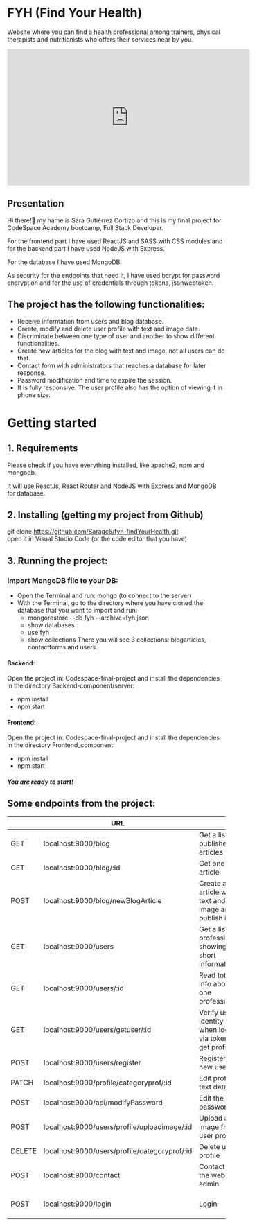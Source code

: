 # FYH (Find Your Health)
Website where you can find a health professional among trainers, physical therapists and nutritionists who offers their services near by you.

<iframe width="560" height="315" src="https://www.youtube.com/embed/AWpcP-D5vDY" title="YouTube video player" frameborder="0" allow="accelerometer; autoplay; clipboard-write; encrypted-media; gyroscope; picture-in-picture; web-share" allowfullscreen></iframe>


## Presentation
Hi there!👋 my name is Sara Gutiérrez Cortizo and this is my final project for CodeSpace Academy bootcamp, Full Stack Developer.

For the frontend part I have used ReactJS and SASS with CSS modules and for the backend part I have used NodeJS with Express.

For the database I have used MongoDB.

As security for the endpoints that need it, I have used bcrypt for password encryption and for the use of credentials through tokens, jsonwebtoken.


## The project has the following functionalities:
* Receive information from  users and blog database. 
* Create, modify and delete user profile with text and image data.
* Discriminate between one type of user and another to show different functionalities.
* Create new articles for the blog with text and image, not all users can do that.
* Contact form with administrators that reaches a database  for later response.
* Password modification and time to expire the session.
* It is fully responsive. The user profile also has the option of viewing it in phone size.

# Getting started
## 1. Requirements
Please check if you have everything installed, like apache2, npm and mongodb.

It will use ReactJs, React Router and NodeJS with Express and MongoDB for database.
## 2. Installing (getting my project from Github)
  git clone https://github.com/Saragc5/fyh-findYourHealth.git   
  open it in Visual Studio Code (or the code editor that you have)

## 3. Running the project:
### Import MongoDB file to your DB:
 * Open the Terminal and run: mongo (to connect to the server) 
 * With the Terminal, go to the directory where you have cloned the database that you want to import and run:
	* mongorestore --db fyh --archive=fyh.json
	* show databases
	* use fyh
	* show collections
There you will see 3 collections: blogarticles, contactforms and users.

#### Backend:
Open the project in: Codespace-final-project and install the dependencies in the directory Backend-component/server:
 * npm install
 * npm start

#### Frontend:
Open the project in: Codespace-final-project and install the dependencies in the directory Frontend_component:
 * npm install
 * npm start

##### You are ready to start!

## Some endpoints from the project:


|        | URL                                           |                                                            | ROLE              |
|--------|-----------------------------------------------|------------------------------------------------------------|-------------------|
| GET    | localhost:9000/blog                           | Get a list of published articles                           | Public            |
| GET    | localhost:9000/blog/:id                       | Get one article                                            | Public            |
| POST   | localhost:9000/blog/newBlogArticle            | Create a new article with text and image and publish it    | User Prof & Admin |
| GET    | localhost:9000/users                          | Get a list of professionals showing a short information    | User & Admin      |
| GET    | localhost:9000/users/:id                      | Read total info about one professional                     | User & Admin      |
| GET    | localhost:9000/users/getuser/:id              | Verify user identity when log in via token and get profile | User & Admin      |
| POST   | localhost:9000/users/register                 | Register a new user                                        | Public            |
| PATCH  | localhost:9000/profile/categoryprof/:id       | Edit profile text details                                  | User              |
| POST   | localhost:9000/api/modifyPassword             | Edit the password                                          | User              |
| POST   | localhost:9000/users/profile/uploadimage/:id  | Upload an image from user profile                          | User              |
| DELETE | localhost:9000/users/profile/categoryprof/:id | Delete user profile                                        | User              |
| POST   | localhost:9000/contact                        | Contact to the website admin                               | Public            |
| POST   | localhost:9000/login                          | Login                                                      | User & Admin      |
